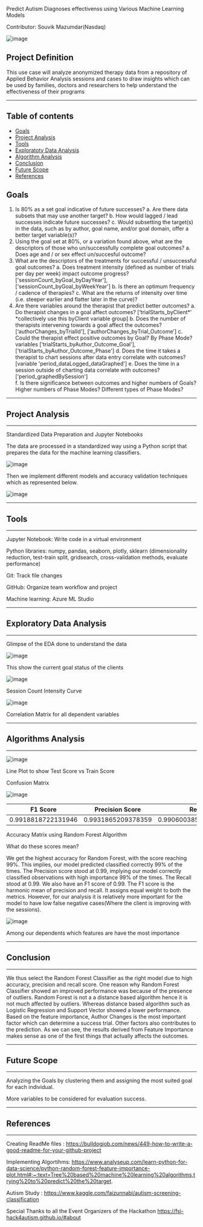 Predict Autism Diagnoses effectivenss using Various Machine Learning Models

Contributor: Souvik Mazumdar(Nasdaq)

![image](https://user-images.githubusercontent.com/8531740/116724901-d711fe00-a9fe-11eb-9f00-154c6591434b.png)

## Project Definition

This use case will analyze anonymized therapy data from a repository of Applied Behavior Analysis sessions and cases to draw insights which can be used by families, doctors and researchers to help understand the effectiveness of their programs

<hr/>

## Table of contents
* [Goals](#goals)
* [Project Analysis](#projectAnalysis)
* [Tools](#tools)
* [Exploratoty Data Analysis](#eda)
* [Algorithm Analysis](#algorithmAnalysis)
* [Conclusion](#conclusion)
* [Future Scope](#futureScope)
* [References](#references)

## Goals

1)	Is 80% as a set goal indicative of future successes? 
a.	Are there data subsets that may use another target? 
b.	How would lagged / lead successes indicate future successes? 
c.	Would subsetting the target(s) in the data, such as by author, goal name, and/or goal domain, offer a better target variable(s)?  
2)	Using the goal set at 80%, or a variation found above, what are the descriptors of those who un/successfully complete goal outcomes? 
a.	Does age and / or sex effect un/succesful outcome? 
3)	What are the descriptors of the treatments for successful / unsuccessful goal outcomes?
a.	Does treatment intensity (defined as number of trials per day per week) impact outcome progress? ['sessionCount_byGoal_byDayYear'], ['sessionCount_byGoal_byWeekYear']
b.	Is there an optimum frequency / cadence of therapies? 
c.	What are the returns of intensity over time (i.e. steeper earlier and flatter later in the curve)?
4)	Are there variables around the therapist that predict better outcomes? 
a.	Do therapist changes in a goal affect outcomes? [‘trialStarts_byClient*’ *collectively use this byClient variable group]
b.	Does the number of therapists intervening towards a goal affect the outcomes? [‘authorChanges_byTrialId'], [‘authorChanges_byTrial_Outcome']
c.	Could the therapist effect positive outcomes by Goal? By Phase Mode? variables ['trialStarts_byAuthor_Outcome_Goal'], ['trialStarts_byAuthor_Outcome_Phase']
d.	Does the time it takes a therapist to chart sessions after data entry correlate with outcomes? [variable 'period_dataLogged_dataGraphed']
e.	Does the time in a session outside of charting data correlate with outcomes? ['period_graphedBySession']	
f.	Is there significance between outcomes and higher numbers of Goals? Higher numbers of Phase Modes? Different types of Phase Modes?

<hr/>

## Project Analysis

<hr/>

Standardized Data Preparation and Jupyter Notebooks

The data are processed in a standardized way using a Python script that prepares the data for the machine learning classifiers.

![image](https://user-images.githubusercontent.com/8531740/116727103-c2833500-aa01-11eb-982a-4c07591da381.png)

 Then we implement different models and accuracy validation techniques which as represented below.

![image](https://user-images.githubusercontent.com/8531740/116727663-7a184700-aa02-11eb-84ec-01c3821405c3.png)

<hr />

## Tools

<hr />

Jupyter Notebook: Write code in a virtual environment

Python libraries</bold>: numpy, pandas, seaborn, plotly, sklearn (dimensionality reduction, test-train split, gridsearch, cross-validation methods, evaluate performance)

Git: Track file changes

GitHub: Organize team workflow and project

Machine learning: Azure ML Studio

<hr />

## Exploratory Data Analysis

<hr />

Glimpse of the EDA done to understand the data

![image](https://user-images.githubusercontent.com/8531740/116728367-733e0400-aa03-11eb-8e8b-390361cdecf7.png)

This show the current goal status of the clients

![image](https://user-images.githubusercontent.com/8531740/116728670-d334aa80-aa03-11eb-8f46-ae1c1b3e452f.png)
 
Session Count Intensity Curve
 
![image](https://user-images.githubusercontent.com/8531740/116728788-f95a4a80-aa03-11eb-8f49-be86a6657cf2.png)

Correlation Matrix for all dependent variables

<hr />

## Algorithms Analysis 

<hr />

![image](https://user-images.githubusercontent.com/8531740/116728922-27d82580-aa04-11eb-80d4-a9320cc567b6.png)

Line Plot to show Test Score vs Train Score

Confusion Matrix

![image](https://user-images.githubusercontent.com/8531740/116729050-5229e300-aa04-11eb-82cb-abf07bb788da.png)

| F1 Score      | Precision Score         | Recall Score  |
| ------------- |:-------------:| -----:|
| 0.9918818722131946     | 0.9931865209378359 |0.9906003851387001 |

Accuracy Matrix using Random Forest Algorithm

What do these scores mean?

We get the highest accuracy for Random Forest, with the score reaching 99%. This implies, our model predicted classified correctly 99% of the times. 
The Precision score stood at 0.99, implying our model correctly classified observations with high importance 99% of the times. 
The Recall stood at 0.99. We also have an F1 score of 0.99. 
The F1 score is the harmonic mean of precision and recall. It assigns equal weight to both the metrics.
However, for our analysis it is relatively more important for the model to have low false negative cases(Where the client is improving with the sessions).

![image](https://user-images.githubusercontent.com/8531740/116730563-450df380-aa06-11eb-8167-d2f4fcb86524.png)

Among our dependents which features are have the most importance

<hr />

## Conclusion

<hr />

We thus select the Random Forest Classifier as the right model due to high accuracy, precision and recall score. 
One reason why Random Forest Classifier showed an improved performance was because of the presence of outliers. 
Random Forest is not a a distance based algorithm hence it is not much affected by outliers. 
Whereas distance based algorithm such as Logistic Regression and Support Vector showed a lower performance. 
Based on the feature importance, Author Changes is the most important factor which can determine a success trial. 
Other factors also contributes to the prediction. As we can see, the results derived from Feature Importance makes sense as one of the first things that actually affects the outcomes.

<hr />

## Future Scope

<hr />

Analyzing the Goals by clustering them and assigning the most suited goal for each individual.

More variables to be considered for evaluation success.

<hr />

## References

<hr />

Creating ReadMe files : https://bulldogjob.com/news/449-how-to-write-a-good-readme-for-your-github-project

Implementing Algortihms: https://www.analyseup.com/learn-python-for-data-science/python-random-forest-feature-importance-plot.html#:~:text=Tree%20based%20machine%20learning%20algorithms,trying%20to%20predict%20the%20target.

Autism Study : https://www.kaggle.com/faizunnabi/autism-screening-classification

Special Thanks to all the Event Organizers of the Hackathon https://fsi-hack4autism.github.io/#about
